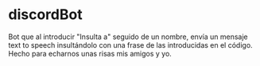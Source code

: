 # discordBot

Bot que al introducir "Insulta a" seguido de un nombre, envía un mensaje text to speech insultándolo con una frase de las introducidas en el código.
Hecho para echarnos unas risas mis amigos y yo.
